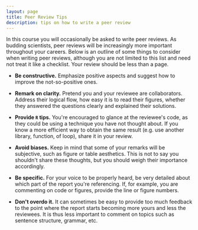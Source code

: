 ```yaml
---
layout: page
title: Peer Review Tips
description: tips on how to write a peer review
---
```


In this course you will occasionally be asked to write peer reviews.
As budding scientists, peer reviews will be increasingly more important
throughout your careers.
Below is an outline of some things to consider when writing peer reviews,
although you are not limited to this list and need not treat it like a checklist.
Your review should be less than a page.

* **Be constructive.** 
Emphasize positive aspects and suggest how to improve the not-so-positive ones.

* **Remark on clarity.** 
Pretend you and your reviewee are collaborators.
Address their logical flow, how easy it is to read their figures,
whether they answered the questions clearly and explained their solutions.

* **Provide `R` tips.** 
You're encouraged to glance at the reviewee's code,
as they could be using a technique you have not thought about.
If you know a more efficient way to obtain the same result
(e.g. use another library, function, of loop), share it in your review.

* **Avoid biases.** 
Keep in mind that some of your remarks will be subjective,
such as figure or table aesthetics. 
This is not to say you shouldn't share these thoughts,
but you should weigh their importance accordingly.

* **Be specific.** 
For your voice to be properly heard,
be very detailed about which part of the report you're referencing.
If, for example, you are commenting on code or figures,
provide the line or figure numbers.

* **Don't overdo it.** 
It can sometimes be easy to provide too much feedback
to the point where the report starts becoming more yours
and less the reviewees.
It is thus less important to comment on topics such as sentence structure, grammar, etc.

